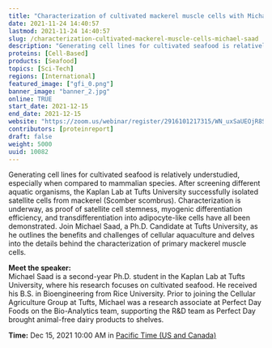 ```yaml
---
title: "Characterization of cultivated mackerel muscle cells with Michael Saad"
date: 2021-11-24 14:40:57
lastmod: 2021-11-24 14:40:57
slug: /characterization-cultivated-mackerel-muscle-cells-michael-saad
description: "Generating cell lines for cultivated seafood is relatively understudied, especially when compared to mammalian species. After screening different aquatic organisms, the Kaplan Lab at Tufts University successfully isolated satellite cells from mackerel (Scomber scombrus). Characterization is underway, as proof of satellite cell stemness, myogenic differentiation efficiency, and transdifferentiation into adipocyte-like cells have all been demonstrated. Join Michael Saad, a Ph.D."
proteins: [Cell-Based]
products: [Seafood]
topics: [Sci-Tech]
regions: [International]
featured_image: ["gfi_0.png"]
banner_image: "banner_2.jpg"
online: TRUE
start_date: 2021-12-15
end_date: 2021-12-15
website: "https://zoom.us/webinar/register/2916101217315/WN_uxSaUEOjR8SXVlB1fTWQ5g"
contributors: [proteinreport]
draft: false
weight: 5000
uuid: 10082
---
```

<p>Generating cell lines for cultivated seafood is relatively understudied, especially when compared to mammalian species. After screening different aquatic organisms, the Kaplan Lab at Tufts University successfully isolated satellite cells from mackerel (Scomber scombrus). Characterization is underway, as proof of satellite cell stemness, myogenic differentiation efficiency, and transdifferentiation into adipocyte-like cells have all been demonstrated. Join Michael Saad, a Ph.D. Candidate at Tufts University, as he outlines the benefits and challenges of cellular aquaculture and delves into the details behind the characterization of primary mackerel muscle cells.</p>
<p><strong>Meet the speaker:</strong><br />
Michael Saad is a second-year Ph.D. student in the Kaplan Lab at Tufts University, where his research focuses on cultivated seafood. He received his B.S. in Bioengineering from Rice University. Prior to joining the Cellular Agriculture Group at Tufts, Michael was a research associate at Perfect Day Foods on the Bio-Analytics team, supporting the R&D team as Perfect Day brought animal-free dairy products to shelves.</p>
<p><strong>Time:</strong> Dec 15, 2021 10:00 AM in <a href=";">Pacific Time (US and Canada)</a></p>
